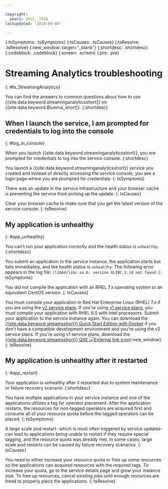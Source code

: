 ```yaml
---

copyright:
  years: 2015, 2018
lastupdated: "2018-09-04"

---
```


<!-- Attribute definitions -->
{:tsSymptoms: .tsSymptoms}
{:tsCauses: .tsCauses}
{:tsResolve: .tsResolve}
{:new_window: target="_blank"}
{:shortdesc: .shortdesc}
{:codeblock: .codeblock}
{:screen: .screen}
{:pre: .pre}

# Streaming Analytics troubleshooting
{: #ts_StreamingAnalytics}

You can find the answers to common questions about how to use {{site.data.keyword.streaminganalyticsshort}} on {{site.data.keyword.Bluemix_short}}.
{:shortdesc}

## When I launch the service, I am prompted for credentials to log into the console
{: #log_in_console}

When you launch {{site.data.keyword.streaminganalyticsshort}}, you are prompted for credentials to log into the service console.
{:shortdesc}

You launch a {{site.data.keyword.streaminganalyticsshort}} service you created and instead of directly accessing the service console, you see a login page where you are prompted for credentials.
{: tsSymptoms}

There was an update in the service infrastructure and your browser cache is preventing the service from picking up the update.
{: tsCauses}

Clear your browser cache to make sure that you get the latest version of the service console.
{: tsResolve}

## My application is unhealthy
{: #app_unhealthy}

You can't run your application correctly and the health status is `unhealthy`.
{:shortdesc}

You submit an application to the service instance, the application starts but fails immediately, and the health status is `unhealthy`. The following error appears in the log file: `/lib64/libc.so.6: version GLIBC_2.14 not found`.
{: tsSymptoms}

You did not compile the application with an RHEL 7.x operating system or an equivalent CentOS version.
{: tsCauses}

You must compile your application in Red Hat Enterprise Linux (RHEL) 7.x if you are using the [v2 service plans](/docs/services/StreamingAnalytics/service_plans.html). If you're using [v1 service plans](/docs/services/StreamingAnalytics/service_plans.html), you must compile your application with RHEL 6.5 with Intel processors. Submit your application to the service instance again. You can download the [{{site.data.keyword.streamsshort}} Quick Start Edition with Docker](https://www-01.ibm.com/marketing/iwm/iwm/web/preLogin.do?source=swg-ibmistvi) if you don't have a compatible development environment and you're using the v2 service plans. If you're using v1 service plans, download the  [{{site.data.keyword.streamsshort}} QSE ![External link icon](../../icons/launch-glyph.svg "External link icon")](http://ibmstreams.github.io/streamsx.documentation/docs/4.3/qse-intro/){:new_window}.
{: tsResolve}

## My application is unhealthy after it restarted
{: #app_restart}

Your application is unhealthy after it restarted due to system maintenance or failure recovery scenario.
{:shortdesc}

You have multiple applications in your service instance and one of the applications utilizes a tag for operator placement. After the application restarts, the resources for non-tagged operators are acquired first and consume all of your resource quota before the tagged operators can be placed.
{: tsSymptoms}

A large scale pod restart- which is most often triggered by service updates- can lead to applications being unable to restart if they require special tagging, and the resource quota was already met. In some cases, large scale pod restarts can be caused by failure recovery scenarios.
{: tsCauses}

You need to either increase your resource quota or free up some resources so the applications can acquired resources with the required tags. To increase your quota, go to the service details page and grow your instance size. To free up resources, cancel existing jobs until enough resources are freed to properly place the applications.
{: tsResolve}

